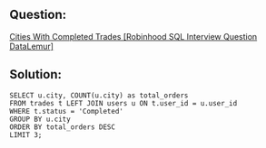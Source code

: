 ## Question: 
[Cities With Completed Trades [Robinhood SQL Interview Question DataLemur]](https://datalemur.com/questions/completed-trades)

## Solution:
```
SELECT u.city, COUNT(u.city) as total_orders
FROM trades t LEFT JOIN users u ON t.user_id = u.user_id
WHERE t.status = 'Completed'
GROUP BY u.city
ORDER BY total_orders DESC
LIMIT 3;
```

